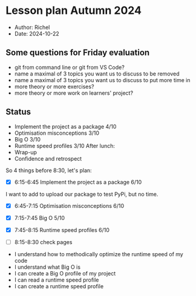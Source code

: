 # Lesson plan Autumn 2024

- Author: Richel
- Date: 2024-10-22

## Some questions for Friday evaluation

- git from command line or git from VS Code?
- name a maximal of 3 topics you want us to discuss to be removed
- name a maximal of 3 topics you want us to discuss to put more time in
- more theory or more exercises?
- more theory or more work on learners' project?

## Status

- Implement the project as a package 4/10
- Optimisation misconceptions 3/10
- Big O 3/10
- Runtime speed profiles 3/10
After lunch:
- Wrap-up
- Confidence and retrospect

So 4 things before 8:30, let's plan:

- [x] 6:15-6:45 Implement the project as a package 6/10

I want to add to upload our package to test PyPi, but no time.

- [x] 6:45-7:15 Optimisation misconceptions 6/10
- [x] 7:15-7:45 Big O 5/10
- [x] 7:45-8:15 Runtime speed profiles 6/10
- [ ] 8:15-8:30 check pages


- I understand how to methodically optimize the runtime speed of my code
- I understand what Big O is
- I can create a Big O profile of my project
- I can read a runtime speed profile
- I can create a runtime speed profile
